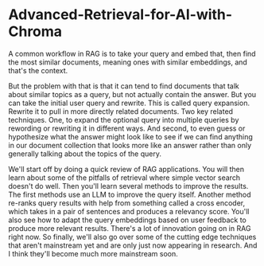# Advanced-Retrieval-for-AI-with-Chroma

A common workflow in RAG is to take your query and embed that, 
then find the most similar documents, meaning ones with similar embeddings, 
and that's the context. 

But the problem with that 
is that it can tend to find documents that talk about similar 
topics as a query, but not actually contain the answer. But 
you can take the initial user query and rewrite. 
This is called query expansion. 
Rewrite it to pull in more directly related documents. 
Two key related techniques. One, to expand the optional 
query into multiple queries by rewording or rewriting 
it in different ways. And second, to even guess or hypothesize what 
the answer might look like to see if we can find anything 
in our document collection that looks more like an 
answer rather than only generally talking 
about the topics of the query. 


We'll start off by doing a quick 
review of RAG applications. 
You will then learn about some of the 
pitfalls of retrieval where simple vector search doesn't 
do well. 
Then you'll learn several methods to improve the results. 
The first methods use an 
LLM to improve the query itself. 
Another method re-ranks query results with help from something 
called a cross encoder, which takes in a pair 
of sentences and produces a relevancy score. 
You'll also see how to adapt the query embeddings based on user feedback 
to produce more relevant results. 
There's a lot of innovation going on in RAG right now. So 
finally, we'll also go over some of the cutting edge techniques 
that aren't mainstream yet and are only just now appearing 
in research. 
And I think they'll become much more mainstream soon. 
